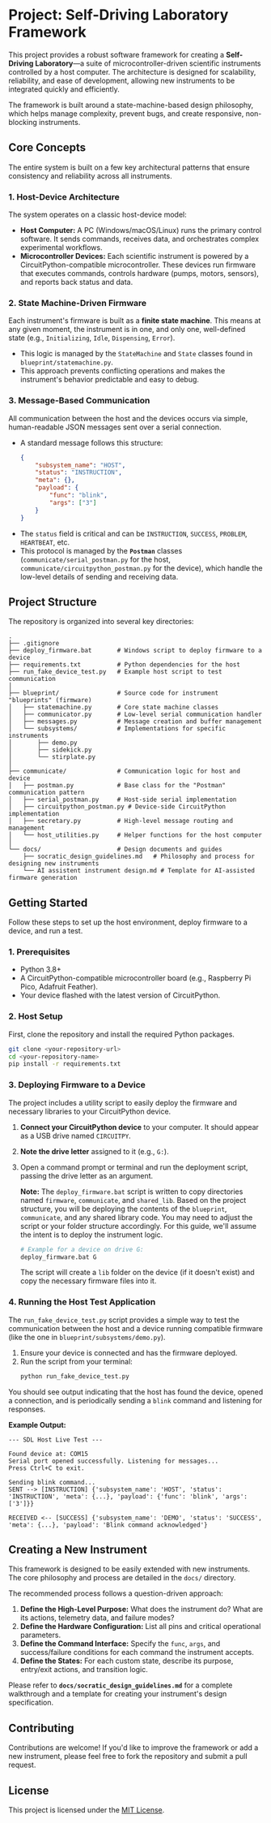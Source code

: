 # Project: Self-Driving Laboratory Framework

This project provides a robust software framework for creating a **Self-Driving Laboratory**—a suite of microcontroller-driven scientific instruments controlled by a host computer. The architecture is designed for scalability, reliability, and ease of development, allowing new instruments to be integrated quickly and efficiently.

The framework is built around a state-machine-based design philosophy, which helps manage complexity, prevent bugs, and create responsive, non-blocking instruments.

## Core Concepts

The entire system is built on a few key architectural patterns that ensure consistency and reliability across all instruments.

### 1. Host-Device Architecture
The system operates on a classic host-device model:
-   **Host Computer:** A PC (Windows/macOS/Linux) runs the primary control software. It sends commands, receives data, and orchestrates complex experimental workflows.
-   **Microcontroller Devices:** Each scientific instrument is powered by a CircuitPython-compatible microcontroller. These devices run firmware that executes commands, controls hardware (pumps, motors, sensors), and reports back status and data.

### 2. State Machine-Driven Firmware
Each instrument's firmware is built as a **finite state machine**. This means at any given moment, the instrument is in one, and only one, well-defined state (e.g., `Initializing`, `Idle`, `Dispensing`, `Error`).
-   This logic is managed by the `StateMachine` and `State` classes found in `blueprint/statemachine.py`.
-   This approach prevents conflicting operations and makes the instrument's behavior predictable and easy to debug.

### 3. Message-Based Communication
All communication between the host and the devices occurs via simple, human-readable JSON messages sent over a serial connection.
-   A standard message follows this structure:
    ```json
    {
        "subsystem_name": "HOST",
        "status": "INSTRUCTION",
        "meta": {},
        "payload": {
            "func": "blink",
            "args": ["3"]
        }
    }
    ```
-   The `status` field is critical and can be `INSTRUCTION`, `SUCCESS`, `PROBLEM`, `HEARTBEAT`, etc.
-   This protocol is managed by the **`Postman`** classes (`communicate/serial_postman.py` for the host, `communicate/circuitpython_postman.py` for the device), which handle the low-level details of sending and receiving data.

## Project Structure

The repository is organized into several key directories:

```
.
├── .gitignore
├── deploy_firmware.bat       # Windows script to deploy firmware to a device
├── requirements.txt          # Python dependencies for the host
├── run_fake_device_test.py   # Example host script to test communication
│
├── blueprint/                # Source code for instrument "blueprints" (firmware)
│   ├── statemachine.py       # Core state machine classes
│   ├── communicator.py       # Low-level serial communication handler
│   ├── messages.py           # Message creation and buffer management
│   └── subsystems/           # Implementations for specific instruments
│       ├── demo.py
│       ├── sidekick.py
│       └── stirplate.py
│
├── communicate/              # Communication logic for host and device
│   ├── postman.py            # Base class for the "Postman" communication pattern
│   ├── serial_postman.py     # Host-side serial implementation
│   ├── circuitpython_postman.py # Device-side CircuitPython implementation
│   ├── secretary.py          # High-level message routing and management
│   └── host_utilities.py     # Helper functions for the host computer
│
└── docs/                     # Design documents and guides
    ├── socratic_design_guidelines.md   # Philosophy and process for designing new instruments
    └── AI assistent instrument design.md # Template for AI-assisted firmware generation
```

## Getting Started

Follow these steps to set up the host environment, deploy firmware to a device, and run a test.

### 1. Prerequisites
-   Python 3.8+
-   A CircuitPython-compatible microcontroller board (e.g., Raspberry Pi Pico, Adafruit Feather).
-   Your device flashed with the latest version of CircuitPython.

### 2. Host Setup
First, clone the repository and install the required Python packages.
```bash
git clone <your-repository-url>
cd <your-repository-name>
pip install -r requirements.txt
```

### 3. Deploying Firmware to a Device
The project includes a utility script to easily deploy the firmware and necessary libraries to your CircuitPython device.

1.  **Connect your CircuitPython device** to your computer. It should appear as a USB drive named `CIRCUITPY`.
2.  **Note the drive letter** assigned to it (e.g., `G:`).
3.  Open a command prompt or terminal and run the deployment script, passing the drive letter as an argument.

    **Note:** The `deploy_firmware.bat` script is written to copy directories named `firmware`, `communicate`, and `shared_lib`. Based on the project structure, you will be deploying the contents of the `blueprint`, `communicate`, and any shared library code. You may need to adjust the script or your folder structure accordingly. For this guide, we'll assume the intent is to deploy the instrument logic.

    ```bash
    # Example for a device on drive G:
    deploy_firmware.bat G
    ```
    The script will create a `lib` folder on the device (if it doesn't exist) and copy the necessary firmware files into it.

### 4. Running the Host Test Application
The `run_fake_device_test.py` script provides a simple way to test the communication between the host and a device running compatible firmware (like the one in `blueprint/subsystems/demo.py`).

1.  Ensure your device is connected and has the firmware deployed.
2.  Run the script from your terminal:
    ```bash
    python run_fake_device_test.py
    ```

You should see output indicating that the host has found the device, opened a connection, and is periodically sending a `blink` command and listening for responses.

**Example Output:**
```
--- SDL Host Live Test ---

Found device at: COM15
Serial port opened successfully. Listening for messages...
Press Ctrl+C to exit.

Sending blink command...
SENT --> [INSTRUCTION] {'subsystem_name': 'HOST', 'status': 'INSTRUCTION', 'meta': {...}, 'payload': {'func': 'blink', 'args': ['3']}}

RECEIVED <-- [SUCCESS] {'subsystem_name': 'DEMO', 'status': 'SUCCESS', 'meta': {...}, 'payload': 'Blink command acknowledged'}
```

## Creating a New Instrument

This framework is designed to be easily extended with new instruments. The core philosophy and process are detailed in the `docs/` directory.

The recommended process follows a question-driven approach:
1.  **Define the High-Level Purpose:** What does the instrument do? What are its actions, telemetry data, and failure modes?
2.  **Define the Hardware Configuration:** List all pins and critical operational parameters.
3.  **Define the Command Interface:** Specify the `func`, `args`, and success/failure conditions for each command the instrument accepts.
4.  **Define the States:** For each custom state, describe its purpose, entry/exit actions, and transition logic.

Please refer to **`docs/socratic_design_guidelines.md`** for a complete walkthrough and a template for creating your instrument's design specification.

## Contributing

Contributions are welcome! If you'd like to improve the framework or add a new instrument, please feel free to fork the repository and submit a pull request.

## License

This project is licensed under the [MIT License](LICENSE).